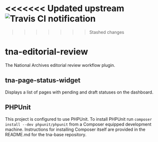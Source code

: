 <<<<<<< Updated upstream
![Travis CI notification](https://travis-ci.org/nationalarchives/tna-editorial-review.svg?branch=feature%2Fadding_travis)
=======
>>>>>>> Stashed changes

# tna-editorial-review

The National Archives editorial review workflow plugin.

## tna-page-status-widget

Displays a list of pages with pending and draft statuses on the dashboard.

## PHPUnit

This project is configured to use PHPUnit. To install PHPUnit run ```composer install --dev phpunit/phpunit``` from a Composer equipped development machine. Instructions for installing Composer itself are provided in the README.md for the tna-base repository. 


